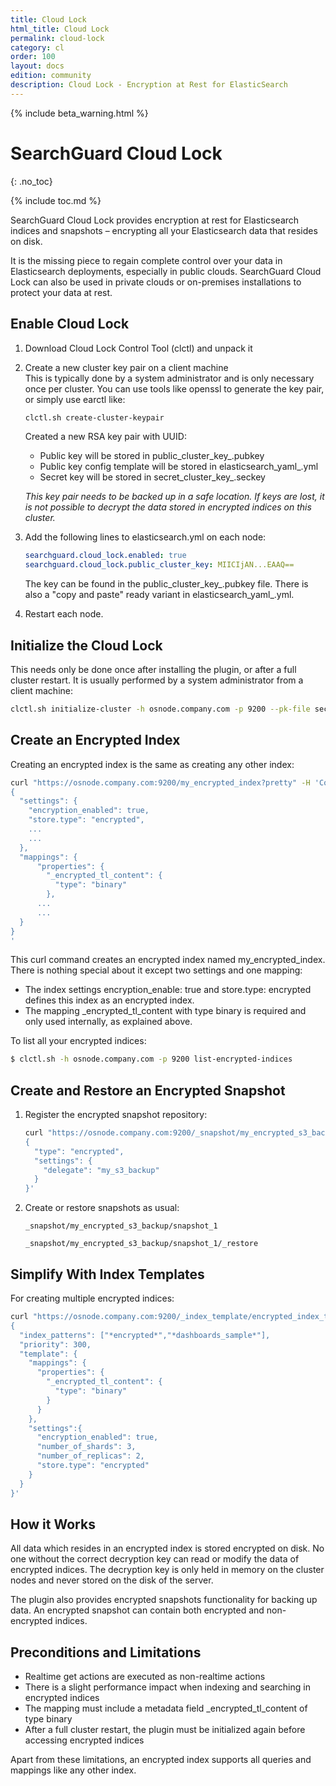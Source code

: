 ```yaml
---
title: Cloud Lock
html_title: Cloud Lock
permalink: cloud-lock
category: cl
order: 100
layout: docs
edition: community
description: Cloud Lock - Encryption at Rest for ElasticSearch
---
```

<!--- Copyright 2023 floragunn GmbH -->

{% include beta_warning.html %}


# SearchGuard Cloud Lock

{: .no_toc}

{% include toc.md %}

SearchGuard Cloud Lock provides encryption at rest for Elasticsearch indices and snapshots – encrypting all your Elasticsearch data that resides on disk.

It is the missing piece to regain complete control over your data in Elasticsearch deployments, especially in public clouds. SearchGuard Cloud Lock can also be used in private clouds or on-premises installations to protect your data at rest.

## Enable Cloud Lock

1. Download Cloud Lock Control Tool (clctl) and unpack it

2. Create a new cluster key pair on a client machine  
   This is typically done by a system administrator and is only necessary once per cluster. You can use tools like openssl to generate the key pair, or simply use earctl like:

   ```bash
   clctl.sh create-cluster-keypair
   ```

   Created a new RSA key pair with UUID:
   - Public key will be stored in public_cluster_key_.pubkey
   - Public key config template will be stored in elasticsearch_yaml_.yml
   - Secret key will be stored in secret_cluster_key_.seckey

   *This key pair needs to be backed up in a safe location. If keys are lost, it is not possible to decrypt the data stored in encrypted indices on this cluster.*

3. Add the following lines to elasticsearch.yml on each node:

   ```yaml
   searchguard.cloud_lock.enabled: true
   searchguard.cloud_lock.public_cluster_key: MIICIjAN...EAAQ==
   ```

   The key can be found in the public_cluster_key_.pubkey file. There is also a "copy and paste" ready variant in elasticsearch_yaml_.yml.

4. Restart each node.


## Initialize the Cloud Lock

This needs only be done once after installing the plugin, or after a full cluster restart. It is usually performed by a system administrator from a client machine:

```bash
clctl.sh initialize-cluster -h osnode.company.com -p 9200 --pk-file secret_cluster_key_<uuid>.seckey
```

## Create an Encrypted Index

Creating an encrypted index is the same as creating any other index:

```bash
curl "https://osnode.company.com:9200/my_encrypted_index?pretty" -H 'Content-Type: application/json' -d'
{
  "settings": {
    "encryption_enabled": true,
    "store.type": "encrypted",
    ...
    ...
  },
  "mappings": {
      "properties": {
        "_encrypted_tl_content": {
          "type": "binary"
        },
      ...
      ...
  }
}
'
```

This curl command creates an encrypted index named my_encrypted_index. There is nothing special about it except two settings and one mapping:

- The index settings encryption_enable: true and store.type: encrypted defines this index as an encrypted index.
- The mapping _encrypted_tl_content with type binary is required and only used internally, as explained above.

To list all your encrypted indices:

```bash
$ clctl.sh -h osnode.company.com -p 9200 list-encrypted-indices
```

## Create and Restore an Encrypted Snapshot

1. Register the encrypted snapshot repository:

    ```bash
    curl "https://osnode.company.com:9200/_snapshot/my_encrypted_s3_backup?pretty" -H 'Content-Type: application/json' -d '
    {
      "type": "encrypted",
      "settings": {
        "delegate": "my_s3_backup"
      }
    }'
    ```

2. Create or restore snapshots as usual:

    ```
    _snapshot/my_encrypted_s3_backup/snapshot_1
    
    _snapshot/my_encrypted_s3_backup/snapshot_1/_restore
    ```

## Simplify With Index Templates

For creating multiple encrypted indices:

```bash
curl "https://osnode.company.com:9200/_index_template/encrypted_index_template?pretty" -H 'Content-Type: application/json' -d '
{
  "index_patterns": ["*encrypted*","*dashboards_sample*"],
  "priority": 300,
  "template": {
    "mappings": {
      "properties": {
        "_encrypted_tl_content": {
          "type": "binary"
        }
      }
    },
    "settings":{
      "encryption_enabled": true,
      "number_of_shards": 3,
      "number_of_replicas": 2,
      "store.type": "encrypted"
    }
  }
}'
```

## How it Works

All data which resides in an encrypted index is stored encrypted on disk. No one without the correct decryption key can read or modify the data of encrypted indices. The decryption key is only held in memory on the cluster nodes and never stored on the disk of the server.

The plugin also provides encrypted snapshots functionality for backing up data. An encrypted snapshot can contain both encrypted and non-encrypted indices.

## Preconditions and Limitations

- Realtime get actions are executed as non-realtime actions
- There is a slight performance impact when indexing and searching in encrypted indices
- The mapping must include a metadata field _encrypted_tl_content of type binary
- After a full cluster restart, the plugin must be initialized again before accessing encrypted indices

Apart from these limitations, an encrypted index supports all queries and mappings like any other index.
